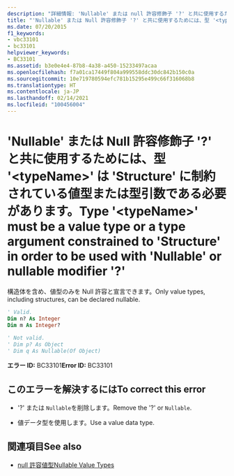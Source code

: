 ```yaml
---
description: "詳細情報: 'Nullable' または null 許容修飾子 '?' と共に使用するためには、型 '<typeName>' は 'Structure' に制約されている値型または型引数である必要があります"
title: "'Nullable' または Null 許容修飾子 '?' と共に使用するためには、型 '<typeName>' は 'Structure' に制約されている値型または型引数である必要があります。"
ms.date: 07/20/2015
f1_keywords:
- vbc33101
- bc33101
helpviewer_keywords:
- BC33101
ms.assetid: b3e0e4e4-87b8-4a38-a450-15233497acaa
ms.openlocfilehash: f7a01ca17449f804a999558ddc30dc842b150c0a
ms.sourcegitcommit: 10e719780594efc781b15295e499c66f316068b8
ms.translationtype: HT
ms.contentlocale: ja-JP
ms.lasthandoff: 02/14/2021
ms.locfileid: "100456004"
---
```

# <a name="type-typename-must-be-a-value-type-or-a-type-argument-constrained-to-structure-in-order-to-be-used-with-nullable-or-nullable-modifier-"></a><span data-ttu-id="081dd-103">'Nullable' または Null 許容修飾子 '?' と共に使用するためには、型 '\<typeName>' は 'Structure' に制約されている値型または型引数である必要があります。</span><span class="sxs-lookup"><span data-stu-id="081dd-103">Type '\<typeName>' must be a value type or a type argument constrained to 'Structure' in order to be used with 'Nullable' or nullable modifier '?'</span></span>

<span data-ttu-id="081dd-104">構造体を含め、値型のみを Null 許容と宣言できます。</span><span class="sxs-lookup"><span data-stu-id="081dd-104">Only value types, including structures, can be declared nullable.</span></span>  
  
```vb  
' Valid.  
Dim n? As Integer  
Dim m As Integer?  
  
' Not valid.  
' Dim p? As Object  
' Dim q As Nullable(Of Object)  
```  
  
 <span data-ttu-id="081dd-105">**エラー ID:** BC33101</span><span class="sxs-lookup"><span data-stu-id="081dd-105">**Error ID:** BC33101</span></span>  
  
## <a name="to-correct-this-error"></a><span data-ttu-id="081dd-106">このエラーを解決するには</span><span class="sxs-lookup"><span data-stu-id="081dd-106">To correct this error</span></span>  
  
- <span data-ttu-id="081dd-107">'?' または `Nullable`を削除します。</span><span class="sxs-lookup"><span data-stu-id="081dd-107">Remove the '?' or `Nullable`.</span></span>  
  
- <span data-ttu-id="081dd-108">値データ型を使用します。</span><span class="sxs-lookup"><span data-stu-id="081dd-108">Use a value data type.</span></span>  
  
## <a name="see-also"></a><span data-ttu-id="081dd-109">関連項目</span><span class="sxs-lookup"><span data-stu-id="081dd-109">See also</span></span>

- [<span data-ttu-id="081dd-110">null 許容値型</span><span class="sxs-lookup"><span data-stu-id="081dd-110">Nullable Value Types</span></span>](../programming-guide/language-features/data-types/nullable-value-types.md)
